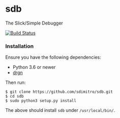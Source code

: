 # sdb
The Slick/Simple Debugger

[![Build Status](https://travis-ci.com/linux-kernel-debugging-community/sdb.svg?branch=master)](https://travis-ci.com/linux-kernel-debugging-community/sdb)

### Installation

Ensure you have the following dependencies:
* Python 3.6 or newer
* [drgn](https://github.com/osandov/drgn/)

Then run:
```
$ git clone https://github.com/sdimitro/sdb.git
$ cd sdb
$ sudo python3 setup.py install
```

The above should install `sdb` under `/usr/local/bin/`.
